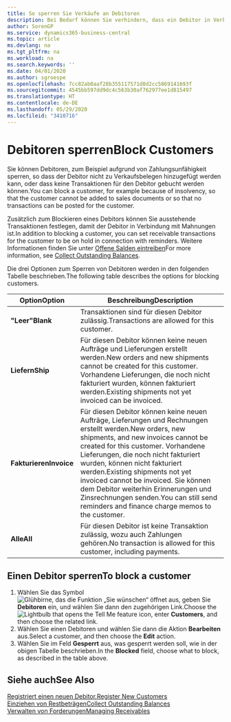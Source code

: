 ```yaml
---
title: So sperren Sie Verkäufe an Debitoren
description: Bei Bedarf können Sie verhindern, dass ein Debitor in Verkaufsbelege und andere Verkaufstransaktionen aufgenommen wird.
author: SorenGP
ms.service: dynamics365-business-central
ms.topic: article
ms.devlang: na
ms.tgt_pltfrm: na
ms.workload: na
ms.search.keywords: ''
ms.date: 04/01/2020
ms.author: sgroespe
ms.openlocfilehash: 7cc82ab0aaf28b355117571d0d2cc5869141693f
ms.sourcegitcommit: 4545bb597dd9dc4c563b30af762977ee1d815497
ms.translationtype: HT
ms.contentlocale: de-DE
ms.lasthandoff: 05/29/2020
ms.locfileid: "3410716"
---
```

# <a name="block-customers"></a><span data-ttu-id="f4d12-103">Debitoren sperren</span><span class="sxs-lookup"><span data-stu-id="f4d12-103">Block Customers</span></span>
<span data-ttu-id="f4d12-104">Sie können Debitoren, zum Beispiel aufgrund von Zahlungsunfähigkeit sperren, so dass der Debitor nicht zu Verkaufsbelegen hinzugefügt werden kann, oder dass keine Transaktionen für den Debitor gebucht werden können.</span><span class="sxs-lookup"><span data-stu-id="f4d12-104">You can block a customer, for example because of insolvency, so that the customer cannot be added to sales documents or so that no transactions can be posted for the customer.</span></span>

<span data-ttu-id="f4d12-105">Zusätzlich zum Blockieren eines Debitors können Sie ausstehende Transaktionen festlegen, damit der Debitor in Verbindung mit Mahnungen ist.</span><span class="sxs-lookup"><span data-stu-id="f4d12-105">In addition to blocking a customer, you can set receivable transactions for the customer to be on hold in connection with reminders.</span></span> <span data-ttu-id="f4d12-106">Weitere Informationen finden Sie unter [Offene Salden eintreiben](receivables-collect-outstanding-balances.md)</span><span class="sxs-lookup"><span data-stu-id="f4d12-106">For more information, see [Collect Outstanding Balances](receivables-collect-outstanding-balances.md).</span></span>   

<span data-ttu-id="f4d12-107">Die drei Optionen zum Sperren von Debitoren werden in den folgenden Tabelle beschrieben.</span><span class="sxs-lookup"><span data-stu-id="f4d12-107">The following table describes the options for blocking customers.</span></span>  

|<span data-ttu-id="f4d12-108">Option</span><span class="sxs-lookup"><span data-stu-id="f4d12-108">Option</span></span>|<span data-ttu-id="f4d12-109">Beschreibung</span><span class="sxs-lookup"><span data-stu-id="f4d12-109">Description</span></span>|  
|--------------------|------------|  
|<span data-ttu-id="f4d12-110">**"Leer"**</span><span class="sxs-lookup"><span data-stu-id="f4d12-110">**Blank**</span></span>|<span data-ttu-id="f4d12-111">Transaktionen sind für diesen Debitor zulässig.</span><span class="sxs-lookup"><span data-stu-id="f4d12-111">Transactions are allowed for this customer.</span></span>|
|<span data-ttu-id="f4d12-112">**Liefern**</span><span class="sxs-lookup"><span data-stu-id="f4d12-112">**Ship**</span></span>|<span data-ttu-id="f4d12-113">Für diesen Debitor können keine neuen Aufträge und Lieferungen erstellt werden.</span><span class="sxs-lookup"><span data-stu-id="f4d12-113">New orders and new shipments cannot be created for this customer.</span></span> <span data-ttu-id="f4d12-114">Vorhandene Lieferungen, die noch nicht fakturiert wurden, können fakturiert werden.</span><span class="sxs-lookup"><span data-stu-id="f4d12-114">Existing shipments not yet invoiced can be invoiced.</span></span>|  
|<span data-ttu-id="f4d12-115">**Fakturieren**</span><span class="sxs-lookup"><span data-stu-id="f4d12-115">**Invoice**</span></span>|<span data-ttu-id="f4d12-116">Für diesen Debitor können keine neuen Aufträge, Lieferungen und Rechnungen erstellt werden.</span><span class="sxs-lookup"><span data-stu-id="f4d12-116">New orders, new shipments, and new invoices cannot be created for this customer.</span></span> <span data-ttu-id="f4d12-117">Vorhandene Lieferungen, die noch nicht fakturiert wurden, können nicht fakturiert werden.</span><span class="sxs-lookup"><span data-stu-id="f4d12-117">Existing shipments not yet invoiced cannot be invoiced.</span></span> <span data-ttu-id="f4d12-118">Sie können dem Debitor weiterhin Erinnerungen und Zinsrechnungen senden.</span><span class="sxs-lookup"><span data-stu-id="f4d12-118">You can still send reminders and finance charge memos to the customer.</span></span>|  
|<span data-ttu-id="f4d12-119">**Alle**</span><span class="sxs-lookup"><span data-stu-id="f4d12-119">**All**</span></span>|<span data-ttu-id="f4d12-120">Für diesen Debitor ist keine Transaktion zulässig, wozu auch Zahlungen gehören.</span><span class="sxs-lookup"><span data-stu-id="f4d12-120">No transaction is allowed for this customer, including payments.</span></span>|  

## <a name="to-block-a-customer"></a><span data-ttu-id="f4d12-121">Einen Debitor sperren</span><span class="sxs-lookup"><span data-stu-id="f4d12-121">To block a customer</span></span>  
1. <span data-ttu-id="f4d12-122">Wählen Sie das Symbol ![Glühbirne, das die Funktion „Sie wünschen“ öffnet](media/ui-search/search_small.png "Was möchten Sie tun?") aus, geben Sie **Debitoren** ein, und wählen Sie dann den zugehörigen Link.</span><span class="sxs-lookup"><span data-stu-id="f4d12-122">Choose the ![Lightbulb that opens the Tell Me feature](media/ui-search/search_small.png "Tell me what you want to do") icon, enter **Customers**, and then choose the related link.</span></span>
2. <span data-ttu-id="f4d12-123">Wählen Sie einen Debitoren und wählen Sie dann die Aktion **Bearbeiten** aus.</span><span class="sxs-lookup"><span data-stu-id="f4d12-123">Select a customer, and then choose the **Edit** action.</span></span>
3. <span data-ttu-id="f4d12-124">Wählen Sie im Feld **Gesperrt** aus, was gesperrt werden soll, wie in der obigen Tabelle beschrieben.</span><span class="sxs-lookup"><span data-stu-id="f4d12-124">In the **Blocked** field, choose what to block, as described in the table above.</span></span>

## <a name="see-also"></a><span data-ttu-id="f4d12-125">Siehe auch</span><span class="sxs-lookup"><span data-stu-id="f4d12-125">See Also</span></span>  
[<span data-ttu-id="f4d12-126">Registriert einen neuen Debitor.</span><span class="sxs-lookup"><span data-stu-id="f4d12-126">Register New Customers</span></span>](sales-how-register-new-customers.md)  
[<span data-ttu-id="f4d12-127">Einziehen von Restbeträgen</span><span class="sxs-lookup"><span data-stu-id="f4d12-127">Collect Outstanding Balances</span></span>](receivables-collect-outstanding-balances.md)  
[<span data-ttu-id="f4d12-128">Verwalten von Forderungen</span><span class="sxs-lookup"><span data-stu-id="f4d12-128">Managing Receivables</span></span>](receivables-manage-receivables.md)  

